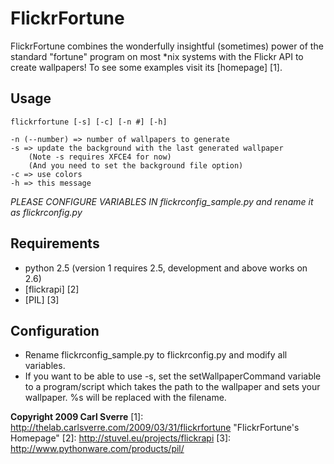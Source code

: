 FlickrFortune
=============
FlickrFortune combines the wonderfully insightful (sometimes) power of
the standard "fortune" program on most *nix systems with the Flickr
API to create wallpapers!  To see some examples visit its [homepage] [1].

Usage
-----
    flickrfortune [-s] [-c] [-n #] [-h]

    -n (--number) => number of wallpapers to generate
    -s => update the background with the last generated wallpaper
        (Note -s requires XFCE4 for now)
        (And you need to set the background file option)
    -c => use colors
    -h => this message

*PLEASE CONFIGURE VARIABLES IN flickrconfig_sample.py
and rename it as flickrconfig.py*

Requirements
------------
- python 2.5 (version 1 requires 2.5, development and above works on 2.6)
- [flickrapi] [2]
- [PIL] [3]

Configuration
-------------
+ Rename flickrconfig_sample.py to flickrconfig.py and modify all variables.
+ If you want to be able to use -s, set the setWallpaperCommand variable
to a program/script which takes the path to the wallpaper and sets your
wallpaper.  %s will be replaced with the filename.

**Copyright 2009 Carl Sverre**
[1]: http://thelab.carlsverre.com/2009/03/31/flickrfortune	"FlickrFortune's Homepage"
[2]: http://stuvel.eu/projects/flickrapi
[3]: http://www.pythonware.com/products/pil/
